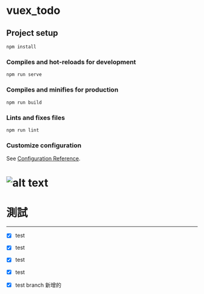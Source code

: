 # vuex_todo

## Project setup
```
npm install
```

### Compiles and hot-reloads for development
```
npm run serve
```

### Compiles and minifies for production
```
npm run build
```

### Lints and fixes files
```
npm run lint
```

### Customize configuration
See [Configuration Reference](https://cli.vuejs.org/config/).

![alt text](https://upload.cc/i1/2021/04/14/iBVFM5.png)
=======
 # 測試
 ---
 - [X] test
 - [X] test
 - [X] test
 - [X] test
 - [X] test branch 新增的

